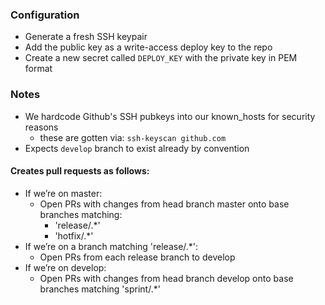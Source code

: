 ### Configuration

- Generate a fresh SSH keypair
- Add the public key as a write-access deploy key to the repo
- Create a new secret called `DEPLOY_KEY` with the private key in PEM format

### Notes

- We hardcode Github's SSH pubkeys into our known_hosts for security reasons
    - these are gotten via: `ssh-keyscan github.com`
- Expects `develop` branch to exist already by convention

#### Creates pull requests as follows:

- If we’re on master:
    - Open PRs with changes from head branch master onto base branches matching:
        - 'release/.*'
        - 'hotfix/.*'
- If we’re on a branch matching 'release\/.*':
    - Open PRs from each release branch to develop
- If we’re on develop:
    - Open PRs with changes from head branch develop onto base branches matching 'sprint/.*'
